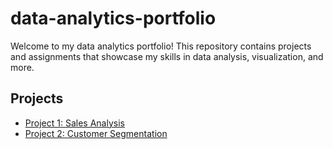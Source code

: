 # data-analytics-portfolio

Welcome to my data analytics portfolio! This repository contains projects and assignments that showcase my skills in data analysis, visualization, and more.

## Projects

- [Project 1: Sales Analysis](project1/README.md)
- [Project 2: Customer Segmentation](project2/README.md)
